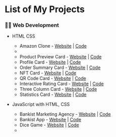 # List of My Projects

### 👨‍💻 Web Development
* HTML CSS
  
    * Amazon Clone - [Website](https://prabhu30.github.io/amazon-ui-clone) | [Code](https://github.com/prabhu30/amazon-ui-clone)
    * 
    * Product Preview Card - [Website](https://prabhu30.github.io/product-preview-card/) | [Code](https://github.com/prabhu30/product-preview-card)
    * Profile Card - [Website](https://prabhu30.github.io/profile-card-component/) | [Code](https://github.com/prabhu30/profile-card-component)
    * Order Summary Card - [Website](https://prabhu30.github.io/order-summary-card/) | [Code](https://github.com/prabhu30/order-summary-card)
    * NFT Card - [Website](https://prabhu30.github.io/nft-preview-card-component/) | [Code](https://github.com/prabhu30/nft-preview-card-component)
    * QR Code Card - [Website](https://prabhu30.github.io/qr-code-component/) | [Code](https://github.com/prabhu30/qr-code-component)
    * Interactive Rating Card - [Website](https://prabhu30.github.io/js-interactive-rating-component/) | [Code](https://github.com/prabhu30/js-interactive-rating-component)
    * Three Column Card - [Website](https://prabhu30.github.io/three-column-card-design/) | [Code](https://github.com/prabhu30/three-column-card-design)
    * Statistics Card - [Website](https://prabhu30.github.io/stats-preview-card-component/) | [Code](https://github.com/prabhu30/stats-preview-card-component)
      
* JavaScript with HTML, CSS
    * Bankist Marketing Agency - [Website](https://prabhu30.github.io/bankist-marketing-agency/) | [Code](https://github.com/prabhu30/bankist-marketing-agency)
    * Bankist App - [Website](https://prabhu30.github.io/bankist-app/) | [Code](https://github.com/prabhu30/bankist-app)
    * Dice Game - [Website](https://prabhu30.github.io/dice-game-js/) | [Code](https://github.com/prabhu30/dice-game-js)
    * 
